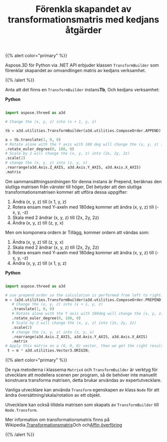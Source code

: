 ﻿---
title: Förenkla skapandet av transformationsmatris med kedjans åtgärder
type: docs
weight: 60
url: /sv/python-net/simplify-the-creation-of-transformation-matrix-by-the-chain-operations/
description: Aspose.3D för Python via .NET API erbjuder TransformBuilder-klassen som förenklar skapandet av transformationsmatrisen. x av kedjans verksamhet.
---
{{% alert color="primary" %}} 

Aspose.3D för Python via .NET API erbjuder klassen `TransformBuilder` som förenklar skapandet av omvandlingen matris av kedjans verksamhet.

{{% /alert %}} 

Anta att det finns en `TransformBuilder` instans**Tb**, Och kedjans verksamhet:

**Python**

```py

import aspose.threed as a3d

# Change the (x, y, z) into (x + 1, y, z)

tb = a3d.utilities.TransformBuilder(a3d.utilities.ComposeOrder.APPEND)

a = tb.translate(1, 0, 0)
# Rotate alone with the Y axis with 180 deg will change the (x, y, z) into (-x, y, -z)
.rotate_euler_degree(0, 180, 0)
# Scale by 2 will change the (x, y, z) into (2x, 2y, 2z)
.scale(2)
# change the (x, y, z) into (z, y, x)
.rearrange(a3d.Axis.Z_AXIS, a3d.Axis.Y_AXIS, a3d.Axis.X_AXIS)
.matrix


```

Om sammansättningsordningen för denna instans är Prepend, beräknas den slutliga matrisen från vänster till höger, Det betyder att den slutliga transformationsmatrisen kommer att utföra dessa uppgifter:

1. Ändra (x, y, z) till (x 1, y, z)
1. Rotera ensam med Y-axeln med 180deg kommer att ändra (x, y, z) till (-x, y, -z)
1. Skala med 2 ändrar (x, y, z) till (2x, 2y, 2z)
1. Ändra (x, y, z) till (z, y, x)

Men om komponera ordern är Tillägg, kommer ordern att vändas som:

1. Ändra (x, y, z) till (z, y, x)
1. Skala med 2 ändrar (x, y, z) till (2x, 2y, 2z)
1. Rotera ensam med Y-axeln med 180deg kommer att ändra (x, y, z) till (-x, y, -z)
1. Ändra (x, y, z) till (x 1, y, z)

**Python**

```py

import aspose.threed as a3d

# use prepend order so the calculation is performed from left to right:
m = (a3d.utilities.TransformBuilder(a3d.utilities.ComposeOrder.PREPEND))
   # Change the (x, y, z) into (x + 1, y, z)
   .translate(1, 0, 0)
   # Rotate alone with the Y axis with 180deg will change the (x, y, z) into (-x, y, -z)
   .rotate_euler_degree(0, 180, 0)
   # Scale by 2 will change the (x, y, z) into (2x, 2y, 2z)
   .scale(2)
   # change the (x, y, z) into (z, y, x)
   .rearrange(a3d.Axis.Z_AXIS, a3d.Axis.Y_AXIS, a3d.Axis.X_AXIS)
   .matrix
# Apply this matrix on a (0, 0, 0) vector, then we get the right result (0, 0, -2)
 t = m * a3d.utilities.Vector3.ORIGIN;

```

{{% alert color="primary" %}} 

De nya metoderna i klasserna `Matrix4` och `TransformBuilder` är verktyg för utvecklare att modellera scenen per program, så de behöver inte manuellt konstruera transforma matrisen, detta brukar användas av expertutvecklare.

Vanliga utvecklare kan använda `Transform` egenskapen av klass `Node` för att ändra översättning/skala/rotation av ett objekt.

Utvecklare kan också tilldela matrisen som skapats av `TransformBuilder` till `Node.Transform`.

Mer information om transformationsmatris finns på Wikipedia.[Transformationsmatris](https://en.wikipedia.org/wiki/Transformation_matrix#Examples_in_3D_computer_graphics)Och och[Affin överföring](https://en.wikipedia.org/wiki/Affine_transformation)

{{% /alert %}}
